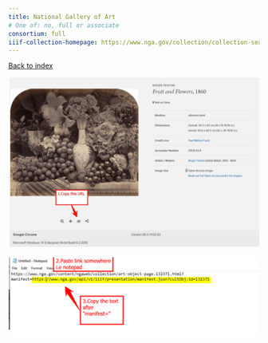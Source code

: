 ```yaml
---
title: National Gallery of Art
# One of: no, full or associate
consortium: full
iiif-collection-homepage: https://www.nga.gov/collection/collection-search.html
---
```

[Back to index](../../)

![Catalogue image](catalogue.png)

![How to edit a manifest URL](notepad.png)
